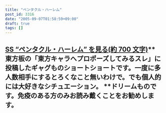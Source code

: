 ```yaml
---
title: "ペンタクル・ハーレム"
post_id: 3316
date: "2005-09-07T01:58:59+09:00"
draft: true
tags: []
---
```



## [SS “ペンタクル・ハーレム” を見る(約 700 文字)](https://danmaq.com/tag/pentacle-harem)** 東方板の「東方キャラへプロポーズしてみるスレ」に投稿したギャグものショートショートです。一度に多人数相手にするとろくなこと無いわけで。でも個人的には大好きなシチュエーション。 **ドリームものです。免疫のある方のみお読み戴くことをお勧めします。
